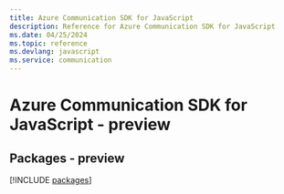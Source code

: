 ```yaml
---
title: Azure Communication SDK for JavaScript
description: Reference for Azure Communication SDK for JavaScript
ms.date: 04/25/2024
ms.topic: reference
ms.devlang: javascript
ms.service: communication
---
```

# Azure Communication SDK for JavaScript - preview
## Packages - preview
[!INCLUDE [packages](communication-index.md)]